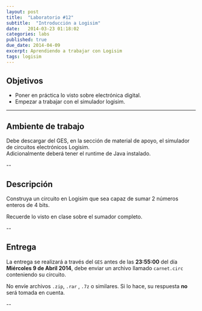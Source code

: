 ```yaml
---
layout: post
title:  "Laboratorio #12"
subtitle:  "Introducción a Logisim"
date:   2014-03-23 01:18:02
categories: labs
published: true
due_date: 2014-04-09
excerpt: Aprendiendo a trabajar con Logisim
tags: logisim
---
```


## Objetivos

- Poner en práctica lo visto sobre electrónica digital.
- Empezar a trabajar con el simulador logisim.

---

## Ambiente de trabajo

Debe descargar del GES, en la sección de material de apoyo, el simulador de circuitos electrónicos Logisim.  
Adicionalmente deberá tener el runtime de Java instalado.

--

## Descripción

Construya un circuito en Logisim que sea capaz de sumar 2 números enteros de 4 bits.

Recuerde lo visto en clase sobre el sumador completo.

--
## Entrega

La entrega se realizará a través del `GES` antes de las **23:55:00** del día **Miércoles 9 de Abril 2014**, debe enviar un archivo llamado `carnet.circ` conteniendo su circuito.  

No envíe archivos `.zip`, `.rar` , `.7z` o similares. Si lo hace, su respuesta **no** será tomada en cuenta.

-- 
